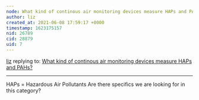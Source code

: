 ```yaml
---
node: What kind of continous air monitoring devices measure HAPs and PAHs?
author: liz
created_at: 2021-06-08 17:59:17 +0000
timestamp: 1623175157
nid: 26789
cid: 28879
uid: 7
---
```




[liz](../profile/liz) replying to: [What kind of continous air monitoring devices measure HAPs and PAHs?](../notes/denissebn_06/06-08-2021/what-kind-of-continuos-air-monitoring-devices-measure-haps-and-pahs)

----
HAPs = Hazardous Air Pollutants
Are there specifics we are looking for in this category? 